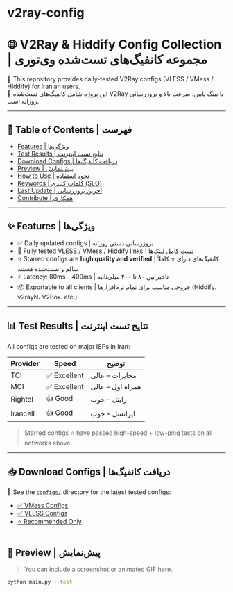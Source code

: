 # v2ray-config

# 🌐 V2Ray & Hiddify Config Collection | مجموعه کانفیگ‌های تست‌شده وی‌تو‌ری

🔎 This repository provides daily-tested V2Ray configs (VLESS / VMess / Hiddify) for Iranian users.  
🔄 این پروژه شامل کانفیگ‌های تست‌شده V2Ray با پینگ پایین، سرعت بالا و بروزرسانی روزانه است.

---

## 📌 Table of Contents | فهرست

- [Features | ویژگی‌ها](#features--ویژگیها)
- [Test Results | نتایج تست اینترنت](#test-results--نتایج-تست-اینترنت)
- [Download Configs | دریافت کانفیگ‌ها](#download-configs--دریافت-کانفیگها)
- [Preview | پیش‌نمایش](#preview--پیشنمایش)
- [How to Use | نحوه استفاده](#how-to-use--نحوه-استفاده)
- [Keywords | کلمات کلیدی (SEO)](#keywords--کلمات-کلیدی-seo)
- [Last Update | آخرین بروزرسانی](#last-update--آخرین-بروزرسانی)
- [Contribute | همکاری](#contribute--همکاری)

---

## ✨ Features | ویژگی‌ها

- ✅ Daily updated configs | بروزرسانی دستی روزانه
- 🧪 Fully tested VLESS / VMess / Hiddify links | تست کامل لینک‌ها
- ⭐ Starred configs are **high quality and verified** | کانفیگ‌های دارای ⭐ کاملاً سالم و تست‌شده هستند
- ⚡ Latency: 80ms - 400ms | تاخیر بین ۸۰ تا ۴۰۰ میلی‌ثانیه
- 📦 Exportable to all clients | خروجی مناسب برای تمام نرم‌افزارها (Hiddify، v2rayN، V2Box، etc.)

---

## 📊 Test Results | نتایج تست اینترنت

All configs are tested on major ISPs in Iran:

| Provider | Speed  | توضیح |
|----------|--------|--------|
| TCI      | ✅ Excellent | مخابرات – عالی |
| MCI      | ✅ Excellent | همراه اول – عالی |
| Rightel  | 👍 Good     | رایتل – خوب |
| Irancell | 👍 Good     | ایرانسل – خوب |

> Starred configs ⭐ have passed high-speed + low-ping tests on all networks above.

---

## 📥 Download Configs | دریافت کانفیگ‌ها

📁 See the [`configs/`](configs/) directory for the latest tested configs:

- [✅ VMess Configs](configs/config_vmess_tested.json)
- [✅ VLESS Configs](configs/config_vless_tested.json)
- [⭐ Recommended Only](configs/recommended_configs.json)

---

## 📸 Preview | پیش‌نمایش

> You can include a screenshot or animated GIF here.

```bash
python main.py --test
